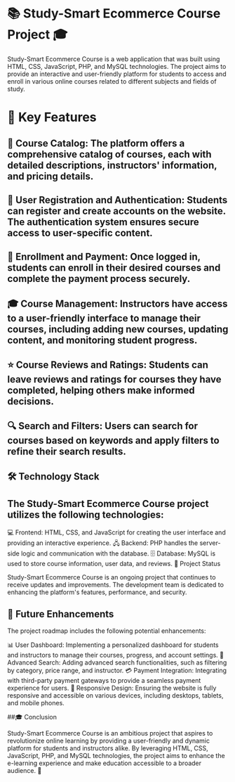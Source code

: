 # 📚 Study-Smart Ecommerce Course Project 🎓

Study-Smart Ecommerce Course is a web application that was built using HTML, CSS, JavaScript, PHP, and MySQL technologies. The project aims to provide an interactive and user-friendly platform for students to access and enroll in various online courses related to different subjects and fields of study.

# 🔑 Key Features

## 📖 Course Catalog: The platform offers a comprehensive catalog of courses, each with detailed descriptions, instructors' information, and pricing details.
## 📝 User Registration and Authentication: Students can register and create accounts on the website. The authentication system ensures secure access to user-specific content.
## 💼 Enrollment and Payment: Once logged in, students can enroll in their desired courses and complete the payment process securely.
## 🎓 Course Management: Instructors have access to a user-friendly interface to manage their courses, including adding new courses, updating content, and monitoring student progress.
## ⭐ Course Reviews and Ratings: Students can leave reviews and ratings for courses they have completed, helping others make informed decisions.
## 🔍 Search and Filters: Users can search for courses based on keywords and apply filters to refine their search results.
## 🛠️ Technology Stack

## The Study-Smart Ecommerce Course project utilizes the following technologies:

💻 Frontend: HTML, CSS, and JavaScript for creating the user interface and providing an interactive experience.
🖧 Backend: PHP handles the server-side logic and communication with the database.
🗄️ Database: MySQL is used to store course information, user data, and reviews.
🚀 Project Status

Study-Smart Ecommerce Course is an ongoing project that continues to receive updates and improvements. The development team is dedicated to enhancing the platform's features, performance, and security.

## 🔮 Future Enhancements

The project roadmap includes the following potential enhancements:

📊 User Dashboard: Implementing a personalized dashboard for students and instructors to manage their courses, progress, and account settings.
🧭 Advanced Search: Adding advanced search functionalities, such as filtering by category, price range, and instructor.
💳 Payment Integration: Integrating with third-party payment gateways to provide a seamless payment experience for users.
📱 Responsive Design: Ensuring the website is fully responsive and accessible on various devices, including desktops, tablets, and mobile phones.

##🎓 Conclusion

Study-Smart Ecommerce Course is an ambitious project that aspires to revolutionize online learning by providing a user-friendly and dynamic platform for students and instructors alike. By leveraging HTML, CSS, JavaScript, PHP, and MySQL technologies, the project aims to enhance the e-learning experience and make education accessible to a broader audience. 🌟
